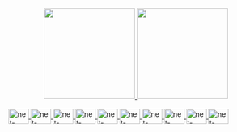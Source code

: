<div align="center">
  <a href="https://github.com/maanoel">
  <img height="180em" src="https://github-readme-stats.vercel.app/api?username=maanoel&show_icons=true&theme=great-gatsby&include_all_commits=true&count_private=true"/>
  <img height="180em" src="https://github-readme-stats.vercel.app/api/top-langs/?username=maanoel&layout=compact&langs_count=7&theme=great-gatsby"/>
</div>
<div style="display: inline_block"><br>
  <img align="center" alt="net-core" height="30" width="40" src="https://cdn.jsdelivr.net/gh/devicons/devicon/icons/dotnetcore/dotnetcore-original.svg">
  <img align="center" alt="net-core" height="30" width="40" src="https://cdn.jsdelivr.net/gh/devicons/devicon/icons/angularjs/angularjs-original.svg">
  <img align="center" alt="net-core" height="30" width="40" src="https://cdn.jsdelivr.net/gh/devicons/devicon/icons/nodejs/nodejs-original.svg">
  <img align="center" alt="net-core" height="30" width="40" src="https://cdn.jsdelivr.net/gh/devicons/devicon/icons/react/react-original.svg">
  <img align="center" alt="net-core" height="30" width="40" src="https://cdn.jsdelivr.net/gh/devicons/devicon/icons/meteor/meteor-plain-wordmark.svg">
  <img align="center" alt="net-core" height="30" width="40" src="https://cdn.jsdelivr.net/gh/devicons/devicon/icons/html5/html5-original.svg">
  <img align="center" alt="net-core" height="30" width="40" src="https://cdn.jsdelivr.net/gh/devicons/devicon/icons/javascript/javascript-original.svg">
  <img align="center" alt="net-core" height="30" width="40" src="https://cdn.jsdelivr.net/gh/devicons/devicon/icons/typescript/typescript-original.svg">
  <img align="center" alt="net-core" height="30" width="40" src="https://cdn.jsdelivr.net/gh/devicons/devicon/icons/typescript/typescript-original.svg">
  <img align="center" alt="net-core" height="30" width="40" src="https://cdn.jsdelivr.net/gh/devicons/devicon/icons/typescript/typescript-original.svg">
  
 
  
  </div>
  
##
